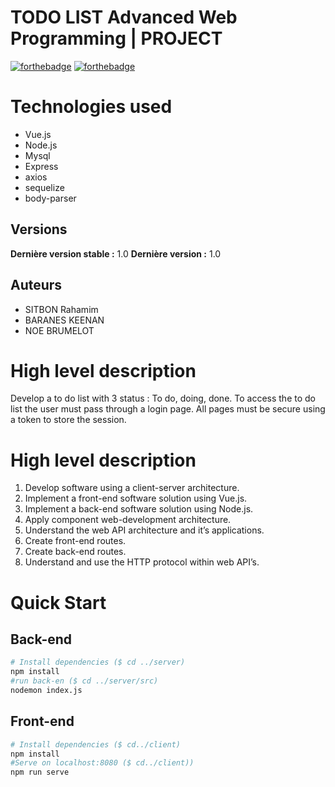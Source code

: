 # TODO LIST Advanced Web Programming | PROJECT 

[![forthebadge](http://forthebadge.com/images/badges/built-with-love.svg)](http://forthebadge.com)  [![forthebadge](https://forthebadge.com/images/badges/made-with-vue.svg)](http://forthebadge.com)


# Technologies used
* Vue.js
* Node.js
* Mysql
* Express
* axios
* sequelize
* body-parser

## Versions
**Dernière version stable :** 1.0
**Dernière version :** 1.0


## Auteurs
- SITBON Rahamim 
- BARANES KEENAN
- NOE BRUMELOT

# High level description
Develop a to do list with 3 status : To do, doing, done.
To access the to do list the user must pass through a login page.
All pages must be secure using a token to store the session.

# High level description
1. Develop software using a client-server architecture.
2. Implement a front-end software solution using Vue.js.
3. Implement a back-end software solution using Node.js.
4. Apply component web-development architecture.
5. Understand the web API architecture and it’s applications.
6. Create front-end routes.
7. Create back-end routes.
8. Understand and use the HTTP protocol within web API’s.


# Quick Start
## Back-end
```bash
# Install dependencies ($ cd ../server)
npm install
#run back-en ($ cd ../server/src)
nodemon index.js
```
## Front-end
```bash
# Install dependencies ($ cd../client)
npm install
#Serve on localhost:8080 ($ cd../client))
npm run serve
```
